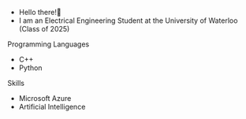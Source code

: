 - Hello there!:wave:
- I am an Electrical Engineering Student at the University of Waterloo (Class of 2025)

Programming Languages
- C++
- Python

Skills
- Microsoft Azure
- Artificial Intelligence


